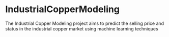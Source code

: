 # IndustrialCopperModeling
The Industrial Copper Modeling project aims to predict the selling price and status in the industrial copper market using machine learning techniques
